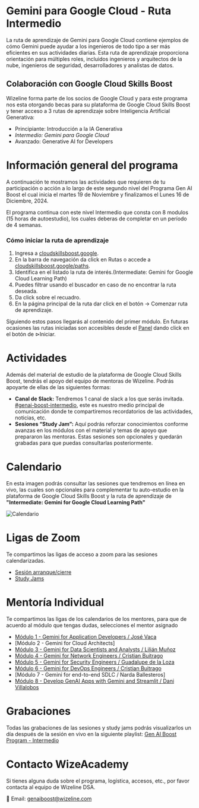 # Gemini para Google Cloud - Ruta Intermedio

La ruta de aprendizaje de Gemini para Google Cloud contiene ejemplos de cómo Gemini puede ayudar a los ingenieros de todo tipo a ser más eficientes en sus actividades diarias. 
Esta ruta de aprendizaje proporciona orientación para múltiples roles, incluidos ingenieros y arquitectos de la nube, ingenieros de seguridad, desarrolladores y analistas de datos.

## Colaboración con Google Cloud Skills Boost
Wizeline forma parte de los socios de Google Cloud y para este programa nos esta otorgando becas para su plataforma de Google Cloud Skills Boost y tener acceso a 3 rutas de aprendizaje sobre Inteligencia Artificial Generativa:
- Principiante: Introducción a la IA Generativa
- *Intermedio: Gemini para Google Cloud*
- Avanzado: Generative AI for Developers

# Información general del programa
A continuación te mostramos las actividades que requieren de tu participación o acción a lo largo de este segundo nivel del Programa Gen AI Boost el cual inicia el martes 19 de Noviembre y finalizamos el Lunes 16 de Diciembre, 2024.

El programa continua con este nivel Intermedio que consta con 8 modulos (15 horas de autoestudio), los cuales deberas de completar en un período de 4 semanas.

### Cómo iniciar la ruta de aprendizaje 
1. Ingresa a [cloudskillsboost.google](https://www.cloudskillsboost.google/).
2. En la barra de navegación da click en Rutas o accede a [cloudskillsboost.google/paths](https://www.cloudskillsboost.google/paths).
3. Identifica en el listado la ruta de interés.(Intermediate: Gemini for Google Cloud Learning Path)
4. Puedes filtrar usando el buscador en caso de no encontrar la ruta deseada.
5. Da click sobre el recuadro.
6. En la página principal de la ruta dar click en el botón → Comenzar ruta de aprendizaje.

Siguiendo estos pasos llegarás al contenido del primer módulo.
En futuras ocasiones las rutas iniciadas son accesibles desde el [Panel](https://www.cloudskillsboost.google/) dando click en el botón de ⊳Iniciar.

# Actividades
Además del material de estudio de la plataforma de Google Cloud Skills Boost, tendrás el apoyo del equipo de mentoras de Wizeline. Podrás apoyarte de ellas de las siguientes formas:
- __Canal de Slack:__ Tendremos 1 canal de slack a los que serás invitada.
[#genai-boost-intermedio](https://wizelineacademy.slack.com/archives/C080XKADACS), este es nuestro medio principal de comunicación donde te compartiremos recordatorios de las actividades, noticias, etc.
- __Sesiones “Study Jam”:__ Aquí podrás reforzar conocimientos conforme avanzas en los módulos con el material y temas de apoyo que prepararon las mentoras. Estas sesiones son opcionales y quedarán grabadas para que puedas consultarlas posteriormente.

# Calendario
En esta imagen podrás consultar las sesiones que tendremos en línea en vivo, las cuales son opcionales para complementar tu auto-estudio en la plataforma de Google Cloud Skills Boost y la ruta de aprendizaje de __"Intermediate: Gemini for Google Cloud Learning Path"__

![Calendario](https://github.com/user-attachments/assets/4fcf8183-a30c-4dcc-a2f8-fa6218dbef20)

# Ligas de Zoom
Te compartimos las ligas de acceso a zoom para las sesiones calendarizadas.
- [Sesión arranque/cierre](https://wizeline.zoom.us/j/82193461072)
- [Study Jams](https://wizeline.zoom.us/j/82193461072)

# Mentoría Individual
Te compartimos las ligas de los calendarios de los mentores, para que de acuerdo al módulo que tengas dudas, selecciones el mentor asignado
- [Módulo 1 - Gemini for Application Developers / José Vaca](https://calendar.google.com/calendar/u/0/appointments/schedules/AcZssZ10WYJ2m-nmTpMJ4MHbbaGHbe9RkHMrHpgjBWXg5gUnnJRl6PyAC7PXrw668Wg83WOdixzqethu)
- [Módulo 2 - Gemini for Cloud Architects]
- [Módulo 3 - Gemini for Data Scientists and Analysts / Lilián Muñoz](https://calendar.app.google/P8VnHZJjxgpkrJQU6)
- [Módulo 4 - Gemini for Network Engineers / Cristian Buitrago](https://calendar.app.google/rJFCtj9SdfFVjFoA9)
- [Módulo 5 - Gemini for Security Engineers / Guadalupe de la Loza](https://calendar.app.google/QvSDM8YUTHj56uVY7)
- [Módulo 6 - Gemini for DevOps Engineers / Cristian Buitrago](https://calendar.app.google/rJFCtj9SdfFVjFoA9)
- [Módulo 7 - Gemini for end-to-end SDLC / Narda Ballesteros]
- [Módulo 8 - Develop GenAI Apps with Gemini and Streamlit / Dani Villalobos](https://calendar.app.google/p59Db8Wcpk6UksdC9)

# Grabaciones
Todas las grabaciones de las sesiones y study jams podrás visualizarlos un día después de la sesión en vivo en la siguiente playlist: [Gen AI Boost Program - Intermedio](https://www.youtube.com/playlist?list=PLQmYtfk1yvf5tNIYvyxHdOrshcImdxZUa)

# Contacto WizeAcademy
Si tienes alguna duda sobre el programa, logística, accesos, etc., por favor contacta al equipo de Wizeline DSA.

:email: Email: genaiboost@wizeline.com
